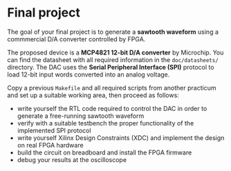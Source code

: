 
# Final project

The goal of your final project is to generate a **sawtooth waveform** using a commmercial
D/A converter controlled by FPGA.

The proposed device is a **MCP4821 12-bit D/A converter** by Microchip. You can find the
datasheet with all required information in the `doc/datasheets/` directory. The DAC uses
the **Serial Peripheral Interface (SPI)** protocol to load 12-bit input words converted
into an analog voltage.

Copy a previous `Makefile` and all required scripts from another practicum and set up a
suitable working area, then proceed as follows:

* write yourself the RTL code required to control the DAC in order to generate a free-running sawtooth waveform
* verify with a suitable testbench the proper functionality of the implemented SPI protocol
* write yourself Xilinx Design Constraints (XDC) and implement the design on real FPGA hardware
* build the circuit on breadboard and install the FPGA firmware
* debug your results at the oscilloscope

